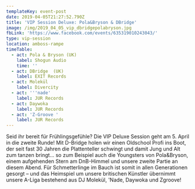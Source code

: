 ```yaml
---
templateKey: event-post
date: 2019-04-05T21:27:52.790Z
title: 'VIP Session Deluxe: Pola&Bryson & DBridge'
image: /img/2019_04_05_vip_dbridgepolabryson.jpg
fbLink: 'https://www.facebook.com/events/635319010243043/'
type: vip-session
location: amboss-rampe
timeTable:
  - act: Pola & Bryson (UK)
    label: Shogun Audio
    time: ''
  - act: DBridge  (UK)
    label: EXIT Records
  - act: Molekül
    label: Divercity
  - act: '''nade'
    label: JUR Records
  - act: Daywoka
    label: JUR Records
  - act: 'Z-Groove '
    label: JUR Records
---
```

Seid ihr bereit für Frühlingsgefühle? Die VIP Deluxe Session geht am 5. April in die zweite Runde! Mit D-Bridge holen wir einen Oldschool Profi ins Boot, der seit fast 30 Jahren die Plattenteller schwingt und damit Jung und Alt zum tanzen bringt... so zum Beispiel auch die Youngsters von Pola&Bryson, einem aufgehenden Stern am DnB-Himmel und unsere zweite Partie an diesem Abend. Für Schmetterlinge im Bauch ist somit in allen Generationen gesorgt – und das Heimspiel um unsere britischen Künstler übernimmt unsere A-Liga bestehend aus DJ Molekül, 'Nade, Daywoka und Zgroove!
